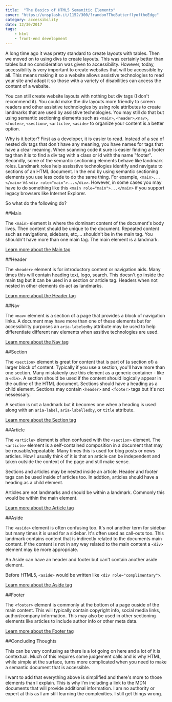 ```yaml
---
title:  "The Basics of HTML5 Semanitic Elements"
cover: "https://unsplash.it/1152/300/?random?TheButterflyoftheEdge"
category: accessibility
date: 12/30/2017
tags:
    - html
    - front-end development
---
```


A long time ago it was pretty standard to create layouts with tables. Then we moved on to using divs to create layouts. This was certainly better than tables but no consideration was given to accessibility. However, today, accessibility is very important to create websites that will be accessible by all. This means making it so a website allows assistive technologies to read your site and adapt it so those with a variety of disabilities can access the content of a website.

You can still create website layouts with nothing but div tags (I don't recommend it). You could make the div layouts more friendly to screen readers and other assistive technologies by using role attributes to create landmarks that are used by assistive technologies. You may still do that but using semantic sectioning elements such as `<main>`, `<header>`,`<nav>`,`<footer>`, `<section>`, `<article>`, `<aside>` to organize your content is a better option. 

Why is it better? First as a developer, it is easier to read. Instead of a sea of nested div tags that don't have any meaning, you have names for tags that have a clear meaning. When scanning code it sure is easier finding a footer tag than it is to find a div tag with a class or id with the name "footer". Secondly, some of the semantic sectioning elements behave like landmark roles. Landmark roles help assisstive technologies identify and navigate to sections of an HTML document. In the end by using semantic sectioning elements you use less code to do the same thing. For example, `<main>...</main>` vs `<div role="main">...</div>`. However, in some cases you may have to do something like this `<main role="main">...</main>` if you support legacy browsers like Internet Explorer.

So what do the following do?

##Main

The `<main>` element is where the dominant content of the document's body lives. Then content should be unique to the document. Repeated content such as navigations, sidebars, etc,... shouldn't be in the main tag. You shouldn't have more than one main tag. The main element is a landmark.

[Learn more about the Main tag](https://developer.mozilla.org/en-US/docs/Web/HTML/Element/main)

##Header

The `<header>` element is for introductory content or navigation aids. Many times this will contain heading text, logo, search. This doesn't go inside the main tag but it can be used in a section or article tag. Headers when not nested in other elements do act as landmarks.

[Learn more about the Header tag](https://developer.mozilla.org/en-US/docs/Web/HTML/Element/header)

##Nav

The `<nav>` element is a section of a page that provides a block of navigation links. A document may have more than one of these elements but for accessibility purposes an `aria-labeledby` attribute may be used to help differentiate different nav elements when assitive technologies are used.

[Learn more about the Nav tag](https://developer.mozilla.org/en-US/docs/Web/HTML/Element/nav)

##Section

The `<section>` element is great for content that is part of (a section of) a larger block of content. Typically if you use a section, you'll have more than one section. Many mistakenly use this element as a generic container - like a `<div>`. A section should be used if the content should logically appear in the outline of the HTML document. Sections should have a heading as a child element. Sections may contain `<header>` and `<footer>` tags but it's not nessessary.

A section is not a landmark but it becomes one when a heading is used along with an `aria-label`, `aria-labelledby`, or `title` attribute.

[Learn more about the Section tag](https://developer.mozilla.org/en-US/docs/Web/HTML/Element/section)

##Article

The `<article>` element is often confused with the `<section>` element. The `<article>` element is a self-contained composition in a document that may be reusable/repeatable. Many times this is used for blog posts or news articles. How I usually think of it is that an article can be independent and taken outside the context of the page and still make sense.

Sections and articles may be nested inside an article. Header and footer tags can be used inside of articles too. In addtion, articles should have a heading as a child element.

Articles are not landmarks and should be within a landmark. Commonly this would be within the main element. 

[Learn more about the Article tag](https://developer.mozilla.org/en-US/docs/Web/HTML/Element/article)

##Aside

The `<aside>` element is often confusing too. It's not another term for sidebar but many times it is used for a sidebar. It's often used as call-outs too. This landmark contains content that is indirectly related to the documents main content. If the content is not in any way related to the main content a `<div>` element may be more appropriate.

An Aside can have an header and footer but can't contain another aside element.

Before HTML5, `<aside>` would be written like `<div role="complimentary">`.

[Learn more about the Aside tag](https://developer.mozilla.org/en-US/docs/Web/HTML/Element/aside)

##Footer

The `<footer>` element is commonly at the bottom of a page ouside of the main content. This will typically contain copyright info, social media links, author/company information. This may also be used in other sectioning elements like articles to include author info or other meta data.

[Learn more about the Footer tag](https://developer.mozilla.org/en-US/docs/Web/HTML/Element/footer)

##Concluding Thoughts

This can be very confusing as there is a lot going on here and a lot of it is contextual. Much of this requires some judgement calls and is why HTML, while simple at the surface, turns more complicated when you need to make a semantic document that is accessible. 

I want to add that everything above is simplified and there's more to those elements than I explain. This is why I'm including a link to the MDN documents that will provide additional information. I am no authority or expert at this as I am still learning the complexities. I still get things wrong.
